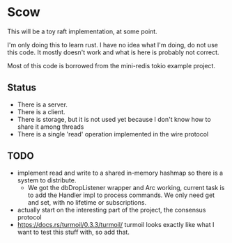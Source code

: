 # Scow
This will be a toy raft implementation, at some point.

I'm only doing this to learn rust. I have no idea what I'm doing, do not use this code. It mostly doesn't work and what is here is probably not correct.

Most of this code is borrowed from the mini-redis tokio example project.

## Status

* There is a server. 
* There is a client.
* There is storage, but it is not used yet because I don't know how to share it among threads
* There is a single 'read' operation implemented in the wire protocol

## TODO
* implement read and write to a shared in-memory hashmap so there is a system to distribute.
    * We got the dbDropListener wrapper and Arc working, current task is to add the Handler impl to process commands. We only need get and set, with no lifetime or subscriptions.
* actually start on the interesting part of the project, the consensus protocol
* https://docs.rs/turmoil/0.3.3/turmoil/ turmoil looks exactly like what I want to test this stuff with, so add that.
